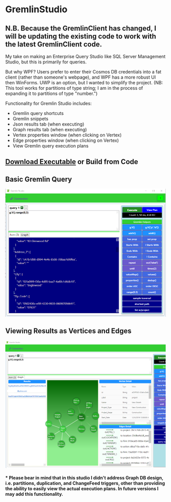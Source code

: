 # GremlinStudio
## N.B. Because the GremlinClient has changed, I will be updating the existing code to work with the latest GremlinClient code. ##

My take on making an Enterprise Query Studio like SQL Server Management Studio, but this is primarily for queries.

But why WPF?  Users prefer to enter their Cosmos DB credentials into a fat client (rather than someone's webpage), and WPF has a more robust UI then WinForms.  UWP is an option, but I wanted to simplify the project.  (NB: This tool works for partitions of type string; I am in the process of expanding it to partitions of type "number.")

Functionality for Gremlin Studio includes:
- Gremlin query shortcuts
- Gremlin snippets
- Json results tab (when executing)
- Graph results tab (when executing)
- Vertex properties window (when clicking on Vertex)
- Edge properties window (when clicking on Vertex)
- View Gremlin query execution plans

## [Download Executable](https://gremlineditor.azurewebsites.net) or Build from Code

## Basic Gremlin Query
![](res/screenshotMain.png)

## Viewing Results as Vertices and Edges
![](res/screenshotGraph.png)

#### * Please bear in mind that in this studio I didn't address Graph DB design, i.e. partitions, duplication, and ChangeFeed triggers, other than providing the ability to easily view the actual execution plans.  In future versions I may add this functionality.
